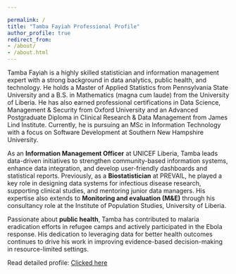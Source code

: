 ```yaml
---

permalink: /
title: "Tamba Fayiah Professional Profile"
author_profile: true
redirect_from:
- /about/
- /about.html
---
```


Tamba Fayiah is a highly skilled statistician and information management expert with a strong background in data analytics, public health, and technology. He holds a Master of Applied Statistics from Pennsylvania State University and a B.S. in Mathematics (magna cum laude) from the University of Liberia. He has also earned professional certifications in Data Science, Management & Security from Oxford University and an Advanced Postgraduate Diploma in Clinical Research & Data Management from James Lind Institute. Currently, he is pursuing an MSc in Information Technology with a focus on Software Development at Southern New Hampshire University.

As an **Information Management Officer** at UNICEF Liberia, Tamba leads data-driven initiatives to strengthen community-based information systems, enhance data integration, and develop user-friendly dashboards and statistical reports. Previously, as a **Biostatistician** at PREVAIL, he played a key role in designing data systems for infectious disease research, supporting clinical studies, and mentoring junior data managers. His expertise also extends to **Monitoring and evaluation (M&E)** through his consultancy role at the Institute of Population Studies, University of Liberia.

Passionate about **public health**, Tamba has contributed to malaria eradication efforts in refugee camps and actively participated in the Ebola response. His dedication to leveraging data for better health outcomes continues to drive his work in improving evidence-based decision-making in resource-limited settings.

Read detailed profile: [Clicked here](/detailed_about/ "profile")